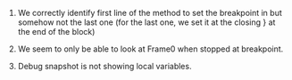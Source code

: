 1. We correctly identify first line of the method to set the breakpoint in but somehow not the last one (for the last one, we set it at the closing } at the end of the block)

2. We seem to only be able to look at Frame0 when stopped at breakpoint.

3. Debug snapshot is not showing local variables.
